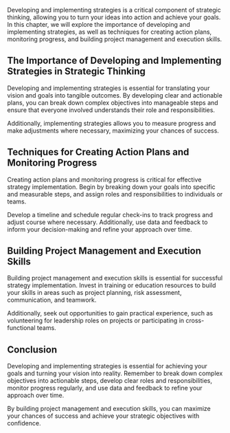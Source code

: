 
Developing and implementing strategies is a critical component of strategic thinking, allowing you to turn your ideas into action and achieve your goals. In this chapter, we will explore the importance of developing and implementing strategies, as well as techniques for creating action plans, monitoring progress, and building project management and execution skills.

The Importance of Developing and Implementing Strategies in Strategic Thinking
------------------------------------------------------------------------------

Developing and implementing strategies is essential for translating your vision and goals into tangible outcomes. By developing clear and actionable plans, you can break down complex objectives into manageable steps and ensure that everyone involved understands their role and responsibilities.

Additionally, implementing strategies allows you to measure progress and make adjustments where necessary, maximizing your chances of success.

Techniques for Creating Action Plans and Monitoring Progress
------------------------------------------------------------

Creating action plans and monitoring progress is critical for effective strategy implementation. Begin by breaking down your goals into specific and measurable steps, and assign roles and responsibilities to individuals or teams.

Develop a timeline and schedule regular check-ins to track progress and adjust course where necessary. Additionally, use data and feedback to inform your decision-making and refine your approach over time.

Building Project Management and Execution Skills
------------------------------------------------

Building project management and execution skills is essential for successful strategy implementation. Invest in training or education resources to build your skills in areas such as project planning, risk assessment, communication, and teamwork.

Additionally, seek out opportunities to gain practical experience, such as volunteering for leadership roles on projects or participating in cross-functional teams.

Conclusion
----------

Developing and implementing strategies is essential for achieving your goals and turning your vision into reality. Remember to break down complex objectives into actionable steps, develop clear roles and responsibilities, monitor progress regularly, and use data and feedback to refine your approach over time.

By building project management and execution skills, you can maximize your chances of success and achieve your strategic objectives with confidence.

